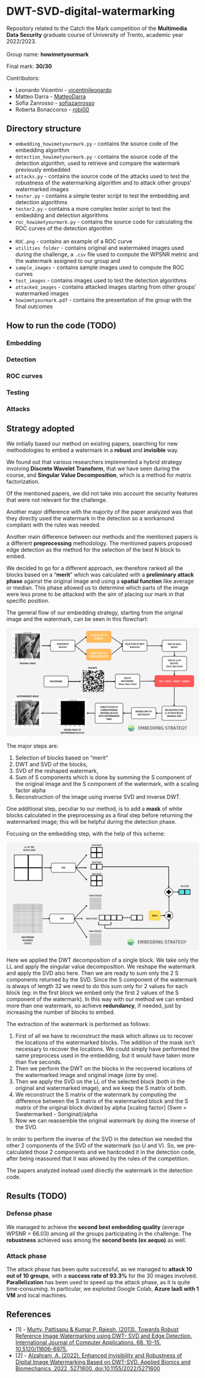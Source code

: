 # DWT-SVD-digital-watermarking
Repository related to the Catch the Mark competition of the **Multimedia Data Security** graduate course of University of Trento, academic year 2022/2023.
<br><br>
Group name: **howimetyourmark**

Final mark: **30/30**

Contributors:
+ Leonardo Vicentini - [vicentinileonardo](https://github.com/vicentinileonardo)
+ Matteo Darra - [MatteoDarra](https://github.com/MatteoDarra)
+ Sofia Zanrosso - [sofiazanrosso](https://github.com/sofiazanrosso)
+ Roberta Bonaccorso - [robi00](https://github.com/robi00)


## Directory structure
+ `embedding_howimetyourmark.py` - contains the source code of the embedding algorithm
+ `detection_howimetyourmark.py` - contains the source code of the detection algorithm, used to retrieve and compare the watermark previously embedded
+ `attacks.py` - contains the source code of the attacks used to test the robustness of the watermarking algorithm and to attack other groups' watermarked images
+ `tester.py` - contains a simple tester script to test the embedding and detection algorithms
+ `tester2.py` - contains a more complex tester script to test the embedding and detection algorithms
+ `roc_howimetyourmark.py` - contains the source code for calculating the ROC curves of the detection algorithm
<br><br>
+ `ROC.png` - contains an example of a ROC curve
+ `utilities folder` - contains original and watermaked images used during the challenge, a `.csv` file used to compute the WPSNR metric and the watermark assigned to our group and 
+ `sample_images` - contains sample images used to compute the ROC curves
+ `test_images` - contains images used to test the detection algorithms
+ `attacked_images` - contains attacked images starting from other groups' watermarked images
+ `howimetyourmark.pdf` - contains the presentation of the group with the final outcomes

## How to run the code (TODO)
### Embedding
### Detection
### ROC curves
### Testing
### Attacks

## Strategy adopted

We initially based our method on existing papers, searching for new methodologies to embed a watermark in a **robust** and **invisible** way. 

We found out that various researchers implemented a hybrid strategy involving **Discrete Wavelet Transform**, that we have seen during the course, and **Singular Value Decomposition**, which is a method for matrix factorization.

Of the mentioned papers, we did not take into account the security features that were not relevant for the challenge. 

Another major difference with the majority of the paper analyzed was that they directly used the watermark in the detection so a workaround compliant with the rules was needed.

Another main difference between our methods and the mentioned papers is a different **preprocessing** methodology. The mentioned papers proposed edge detection as the method for the selection of the best N block to embed. 

We decided to go for a different approach, we therefore ranked all the blocks based on a “**merit**” which was calculated with a **preliminary attack phase** against the original image and using a **spatial function** like average or median. This phase allowed us to determine which parts of the image were less prone to be attacked with the aim of placing our mark in that specific position.

The general flow of our embedding strategy, starting from the original image and the watermark, can be seen in this flowchart:

![Flowchart](utilities/README_images/embedding_flowchart.png)

The major steps are: 
1. Selection of blocks based on “merit”
2. DWT and SVD of the blocks, 
3. SVD of the reshaped watermark, 
4. Sum of S components which is done by summing the S component of the original image and the S component of the watermark, with a scaling factor alpha 
5. Reconstruction of the image using inverse SVD and inverse DWT.

One additional step, peculiar to our method, is to add a **mask** of white blocks calculated in the preprocessing as a final step before returning the watermarked image; this will be helpful during the detection phase.

Focusing on the embedding step, with the help of this scheme:

![Scheme](utilities/README_images/embedding_step.png)

Here we applied the DWT decomposition of a single block. 
We take only the LL and apply the singular value decomposition.
We reshape the watermark and apply the SVD also here.
Then we are ready to sum only the 2 S components returned by the SVD.
Since the S component of the watermark is always of length 32 we need to do this sum only for 2 values for each block (eg: in the first block we embed only the first 2 values of the S component of the watermark). 
In this way with our method we can embed more than one watermark, so achieve **redundancy**, if needed, just by increasing the number of blocks to embed.

The extraction of the watermark is performed as follows:
1. First of all we have to reconstruct the mask which allows us to recover the locations of the watermarked blocks. The addition of the mask isn’t necessary to recover the locations. We could simply have performed the same preprocess used in the embedding, but it would have taken more than five seconds.
2. Then we perform the DWT on the blocks in the recovered locations of the watermarked image and original image (one by one).
3. Then we apply the SVD on the LL of the selected block (both in the original and watermarked image), and we keep the S matrix of both.
4. We reconstruct the S matrix of the watermark by computing the difference between the S matrix of the watermarked block and the S matrix of the original block divided by alpha [scaling factor] (Swm = Swatermarked - Soriginal)/alpha
5. Now we can reassemble the  original watermark by doing the inverse of the SVD.

In order to perform the inverse of the SVD in the detection we needed the other 2 components of the SVD of the watermark (so U and V). So, we pre-calculated those 2 components and we hardcoded it in the detection code, after being reassured that it was allowed by the rules of the competition. 

The papers analyzed instead used directly the watermark in the detection code.


## Results (TODO)

### Defense phase
We managed to achieve the **second best embedding quality** (average WPSNR = 66.03) among all the groups participating in the challenge.
The **robustness** achieved was among the **second bests (ex aequo)** as well.

### Attack phase
The attack phase has been quite successful, as we managed to **attack 10 out of 10 groups**, with a **success rate of 93.3%** for the 30 images involved.
**Parallelization** has been used to speed up the attack phase, as it is quite time-consuming. 
In particular, we exploited Google Colab, **Azure IaaS with 1 VM** and local machines.


## References
+ [1] - [Murty, Pattisapu & Kumar P, Rajesh. (2013). Towards Robust Reference Image Watermarking using DWT- SVD and Edge Detection. International Journal of Computer Applications. 68. 10-15. 10.5120/11606-6975.](https://www.researchgate.net/publication/304201204_Towards_Robust_Reference_Image_Watermarking_using_DWT-_SVD_and_Edge_Detection)
+ [2] - [Alzahrani, A. (2022). Enhanced Invisibility and Robustness of Digital Image Watermarking Based on DWT-SVD. Applied Bionics and Biomechanics, 2022, 5271600. doi:10.1155/2022/5271600](https://www.hindawi.com/journals/abb/2022/5271600/)
